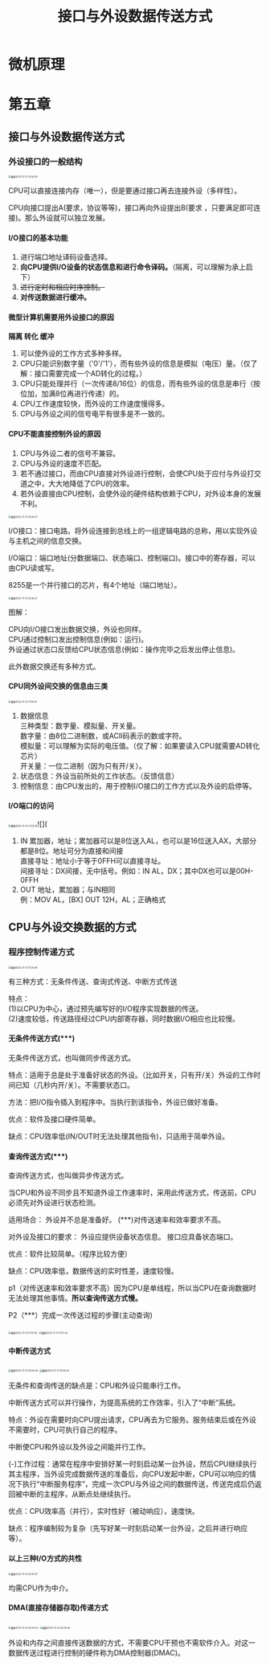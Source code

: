 ﻿---
title: 接口与外设数据传送方式
published: 2023-11-13
description: 微机原理接口与外设数据传送方式知识。
tags: [微机原理]
category: 大学课程
draft: false
---

# 微机原理

# 第五章

## 接口与外设数据传送方式

### 外设接口的一般结构

<img src="https://cdn.jsdelivr.net/gh/PWN022/POFMC/my_screenshot/%E6%88%AA%E5%B1%8F2023-11-13%2015.56.59.png" alt="截屏2023-11-13 15.56.59" style="zoom:33%;" />

CPU可以直接连接内存（唯一），但是要通过接口再去连接外设（多样性）。

CPU向接口提出A(要求，协议等等)，接口再向外设提出B(要求 ，只要满足即可连接)。那么外设就可以独立发展。

#### I/O接口的基本功能

1. 进行端口地址译码设备选择。
2. **向CPU提供I/O设备的状态信息和进行命令译码。**（隔离，可以理解为承上启下）
3. ~~进行定时和相应时序控制。~~
4. **对传送数据进行缓冲。**

#### 微型计算机需要用外设接口的原因

**隔离 转化 缓冲**

1. 可以使外设的工作方式多种多样。
2. CPU只能识别数字量（'0'/'1'），而有些外设的信息是模拟（电压）量。（仅了解：接口需要完成一个AD转化的过程。）
3. CPU只能处理并行（一次传递8/16位）的信息，而有些外设的信息是串行（按位加，加满8位再进行传递）的。
4. CPU工作速度较快，而外设的工作速度慢得多。
5. CPU与外设之间的信号电平有很多是不一致的。

#### CPU不能直接控制外设的原因

1. CPU与外设二者的信号不兼容。
2. CPU与外设的速度不匹配。
3. 若不通过接口，而由CPU直接对外设进行控制，会使CPU处于应付与外设打交道之中，大大地降低了CPU的效率。
4. 若外设直接由CPU控制，会使外设的硬件结构依赖于CPU，对外设本身的发展不利。

<img src="https://cdn.jsdelivr.net/gh/PWN022/POFMC/my_screenshot/%E6%88%AA%E5%B1%8F2023-11-13%2016.26.21.png" alt="截屏2023-11-13 16.26.21" style="zoom:33%;" />

I/O接口：接口电路。将外设连接到总线上的一组逻辑电路的总称，用以实现外设与主机之间的信息交换。

I/O端口：端口地址(分数据端口、状态端口、控制端口)。接口中的寄存器，可以由CPU读或写。

8255是一个并行接口的芯片，有4个地址（端口地址）。

<img src="https://cdn.jsdelivr.net/gh/PWN022/POFMC/my_screenshot/%E6%88%AA%E5%B1%8F2023-11-13%2016.36.21.png" alt="截屏2023-11-13 16.36.21" style="zoom:33%;" />

图解：

CPU向I/O接口发出数据交换，外设也同样。  
CPU通过控制口发出控制信息(例如：运行)。  
外设通过状态口反馈给CPU状态信息(例如：操作完毕之后发出停止信息)。

此外数据交换还有多种方式。

#### CPU同外设间交换的信息由三类

<img src="https://cdn.jsdelivr.net/gh/PWN022/POFMC/my_screenshot/%E6%88%AA%E5%B1%8F2023-11-13%2017.05.14.png" alt="截屏2023-11-13 17.05.14" style="zoom:33%;" />

1. 数据信息  
   三种类型：数字量、模拟量、开关量。  
   数字量：由8位二进制数，或ACII码表示的数或字符。  
   模拟量：可以理解为实际的电压值。（仅了解：如果要读入CPU就需要AD转化芯片）  
   开关量：一位二进制（因为只有开/关）。
2. 状态信息：外设当前所处的工作状态。（反馈信息）
3. 控制信息：由CPU发出的，用于控制I/O接口的工作方式以及外设的启停等。

#### I/O端口的访问

<img src="https://cdn.jsdelivr.net/gh/PWN022/POFMC/my_screenshot/%E6%88%AA%E5%B1%8F2023-11-13%2017.20.04.png" alt="截屏2023-11-13 17.20.04" style="zoom:33%;" />![](

1. IN 累加器，地址；累加器可以是8位送入AL，也可以是16位送入AX，大部分都是8位。地址可分为直接和间接  
   直接寻址：地址小于等于0FFH可以直接寻址。  
   间接寻址：DX间接，无中括号。例如：IN AL，DX；其中DX也可以是00H-0FFH
2. OUT 地址，累加器；与IN相同  
   例：MOV AL，[BX]      OUT 12H，AL；正确格式

## CPU与外设交换数据的方式

### 程序控制传递方式

<img src="https://cdn.jsdelivr.net/gh/PWN022/POFMC/my_screenshot/%E6%88%AA%E5%B1%8F2023-11-13%2017.28.46.png" alt="截屏2023-11-13 17.28.46" style="zoom:33%;" />

有三种方式：无条件传送、查询式传送、中断方式传送

特点：  
(1)以CPU为中心，通过预先编写好的I/O程序实现数据的传送。  
(2)速度较低，传送路径经过CPU内部寄存器，同时数据I/O相应也比较慢。

#### 无条件传送方式(***)

无条件传送方式，也叫做同步传送方式。

特点：适用于总是处于准备好状态的外设。（比如开关，只有开/关）外设的工作时间已知（几秒内开/关）。不需要状态口。 

方法：把I/O指令插入到程序中。当执行到该指令，外设已做好准备。

优点：软件及接口硬件简单。

缺点：CPU效率低(IN/OUT时无法处理其他指令)，只适用于简单外设。

#### 查询传送方式(***)

查询传送方式，也叫做异步传送方式。

当CPU和外设不同步且不知道外设工作速率时，采用此传送方式，传送前，CPU必须先对外设进行状态检测。

适用场合：  外设并不总是准备好。  (***)对传送速率和效率要求不高。

对外设及接口的要求：  外设应提供设备状态信息。  接口应具备状态端口。

优点：软件比较简单。（程序比较方便）

缺点：CPU效率低，数据传送的实时性差，速度较慢。

p1（对传送速率和效率要求不高）因为CPU是单线程，所以当CPU在查询数据时无法处理其他事情。**所以查询传送方式慢。**

P2（***）完成一次传送过程的步骤(主动查询)

<img src="https://cdn.jsdelivr.net/gh/PWN022/POFMC/my_screenshot/%E6%88%AA%E5%B1%8F2023-11-13%2017.47.36.png" alt="截屏2023-11-13 17.47.36" style="zoom:33%;" />



<img src="https://cdn.jsdelivr.net/gh/PWN022/POFMC/my_screenshot/%E6%88%AA%E5%B1%8F2023-11-13%2017.51.43.png" alt="截屏2023-11-13 17.51.43" style="zoom:33%;" />

#### 中断传送方式

<img src="https://cdn.jsdelivr.net/gh/PWN022/POFMC/my_screenshot/%E6%88%AA%E5%B1%8F2023-11-13%2019.44.38.png" alt="截屏2023-11-13 19.44.38" style="zoom:33%;" />

<img src="https://cdn.jsdelivr.net/gh/PWN022/POFMC/my_screenshot/%E6%88%AA%E5%B1%8F2023-11-13%2019.56.43.png" alt="截屏2023-11-13 19.56.43" style="zoom:33%;" />

无条件和查询传送的缺点是：CPU和外设只能串行工作。

中断传送方式可以并行操作，为提高系统的工作效率，引入了“中断”系统。

特点：外设在需要时向CPU提出请求，CPU再去为它服务。服务结束后或在外设不需要时，CPU可执行自己的程序。

中断使CPU和外设以及外设之间能并行工作。

(-)工作过程：通常在程序中安排好某一时刻启动某一台外设，然后CPU继续执行其主程序，当外设完成数据传送的准备后，向CPU发起中断，CPU可以响应的情况下执行“中断服务程序”，完成一次CPU与外设之间的数据传送，传送完成后仍返回被中断的主程序，从断点处继续执行。

优点：CPU效率高（并行），实时性好（被动响应），速度快。

缺点：程序编制较为复杂（先写好某一时刻启动某一台外设，之后并进行响应等）。

#### 以上三种I/O方式的共性

<img src="https://cdn.jsdelivr.net/gh/PWN022/POFMC/my_screenshot/%E6%88%AA%E5%B1%8F2023-11-13%2020.01.07.png" alt="截屏2023-11-13 20.01.07" style="zoom:33%;" />

均需CPU作为中介。

#### DMA(直接存储器存取)传递方式

<img src="https://cdn.jsdelivr.net/gh/PWN022/POFMC/my_screenshot/%E6%88%AA%E5%B1%8F2023-11-13%2020.04.33.png" alt="截屏2023-11-13 20.04.33" style="zoom:33%;" />

<img src="https://cdn.jsdelivr.net/gh/PWN022/POFMC/my_screenshot/%E6%88%AA%E5%B1%8F2023-11-13%2020.04.09.png" alt="截屏2023-11-13 20.04.09" style="zoom:33%;" />

外设和内存之间直接传送数据的方式，不需要CPU干预也不需软件介入。对这一数据传送过程进行控制的硬件称为DMA控制器(DMAC)。